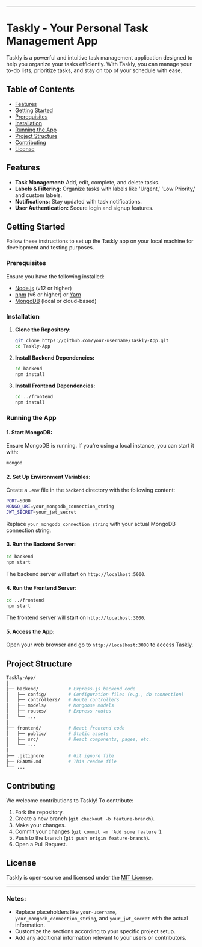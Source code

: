 

---

# Taskly - Your Personal Task Management App


Taskly is a powerful and intuitive task management application designed to help you organize your tasks efficiently. With Taskly, you can manage your to-do lists, prioritize tasks, and stay on top of your schedule with ease.

## Table of Contents

- [Features](#features)
- [Getting Started](#getting-started)
- [Prerequisites](#prerequisites)
- [Installation](#installation)
- [Running the App](#running-the-app)
- [Project Structure](#project-structure)
- [Contributing](#contributing)
- [License](#license)

## Features

- **Task Management:** Add, edit, complete, and delete tasks.
- **Labels & Filtering:** Organize tasks with labels like 'Urgent,' 'Low Priority,' and custom labels.
- **Notifications:** Stay updated with task notifications.
- **User Authentication:** Secure login and signup features.

## Getting Started

Follow these instructions to set up the Taskly app on your local machine for development and testing purposes.

### Prerequisites

Ensure you have the following installed:

- [Node.js](https://nodejs.org/) (v12 or higher)
- [npm](https://www.npmjs.com/) (v6 or higher) or [Yarn](https://yarnpkg.com/)
- [MongoDB](https://www.mongodb.com/) (local or cloud-based)

### Installation

1. **Clone the Repository:**

   ```bash
   git clone https://github.com/your-username/Taskly-App.git
   cd Taskly-App
   ```

2. **Install Backend Dependencies:**

   ```bash
   cd backend
   npm install
   ```

3. **Install Frontend Dependencies:**

   ```bash
   cd ../frontend
   npm install
   ```

### Running the App

#### 1. **Start MongoDB:**

Ensure MongoDB is running. If you're using a local instance, you can start it with:

```bash
mongod
```

#### 2. **Set Up Environment Variables:**

Create a `.env` file in the `backend` directory with the following content:

```bash
PORT=5000
MONGO_URI=your_mongodb_connection_string
JWT_SECRET=your_jwt_secret
```

Replace `your_mongodb_connection_string` with your actual MongoDB connection string.

#### 3. **Run the Backend Server:**

```bash
cd backend
npm start
```

The backend server will start on `http://localhost:5000`.

#### 4. **Run the Frontend Server:**

```bash
cd ../frontend
npm start
```

The frontend server will start on `http://localhost:3000`.

#### 5. **Access the App:**

Open your web browser and go to `http://localhost:3000` to access Taskly.

## Project Structure

```bash
Taskly-App/
│
├── backend/           # Express.js backend code
│   ├── config/        # Configuration files (e.g., db connection)
│   ├── controllers/   # Route controllers
│   ├── models/        # Mongoose models
│   ├── routes/        # Express routes
│   └── ...
│
├── frontend/          # React frontend code
│   ├── public/        # Static assets
│   ├── src/           # React components, pages, etc.
│   └── ...
│
├── .gitignore         # Git ignore file
├── README.md          # This readme file
└── ...
```

## Contributing

We welcome contributions to Taskly! To contribute:

1. Fork the repository.
2. Create a new branch (`git checkout -b feature-branch`).
3. Make your changes.
4. Commit your changes (`git commit -m 'Add some feature'`).
5. Push to the branch (`git push origin feature-branch`).
6. Open a Pull Request.

## License

Taskly is open-source and licensed under the [MIT License](LICENSE).

---

### Notes:
- Replace placeholders like `your-username`, `your_mongodb_connection_string`, and `your_jwt_secret` with the actual information.
- Customize the sections according to your specific project setup.
- Add any additional information relevant to your users or contributors.
